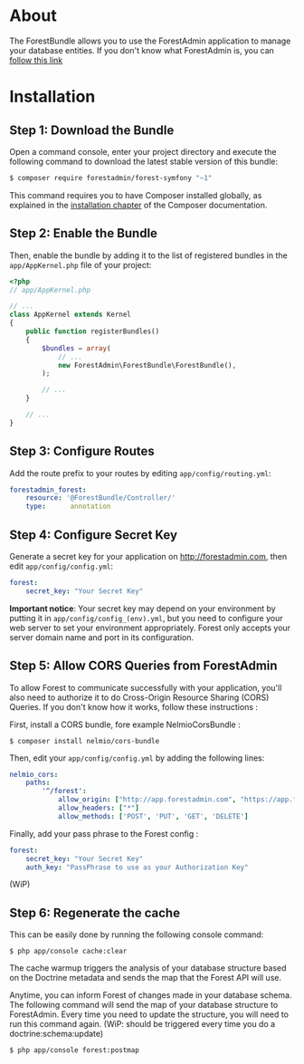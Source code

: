 About
=====

The ForestBundle allows you to use the ForestAdmin application to manage your database entities. 
If you don't know what ForestAdmin is, you can [follow this link](http://www.forestadmin.com)

Installation
============

Step 1: Download the Bundle
---------------------------

Open a command console, enter your project directory and execute the
following command to download the latest stable version of this bundle:

```bash
$ composer require forestadmin/forest-symfony "~1"
```

This command requires you to have Composer installed globally, as explained
in the [installation chapter](https://getcomposer.org/doc/00-intro.md)
of the Composer documentation.

Step 2: Enable the Bundle
-------------------------

Then, enable the bundle by adding it to the list of registered bundles
in the `app/AppKernel.php` file of your project:

```php
<?php
// app/AppKernel.php

// ...
class AppKernel extends Kernel
{
    public function registerBundles()
    {
        $bundles = array(
            // ...
            new ForestAdmin\ForestBundle\ForestBundle(),
        );

        // ...
    }

    // ...
}
```

Step 3: Configure Routes
------------------------

Add the route prefix to your routes by editing `app/config/routing.yml`:

```yaml
forestadmin_forest:
    resource: '@ForestBundle/Controller/'
    type:      annotation
```

Step 4: Configure Secret Key
----------------------------

Generate a secret key for your application on http://forestadmin.com, 
then edit `app/config/config.yml`:

```yaml
forest:
    secret_key: "Your Secret Key"
```

**Important notice**: Your secret key may depend on your environment by
putting it in `app/config/config_(env).yml`, but you need to configure
your web server to set your environment appropriately. Forest only accepts
your server domain name and port in its configuration.

Step 5: Allow CORS Queries from ForestAdmin
-------------------------------------------

To allow Forest to communicate successfully with your application, you'll
also need to authorize it to do Cross-Origin Resource Sharing (CORS) Queries.
If you don't know how it works, follow these instructions :

First, install a CORS bundle, fore example NelmioCorsBundle :

```
$ composer install nelmio/cors-bundle
```

Then, edit your `app/config/config.yml` by adding the following lines:

```yaml
nelmio_cors:
    paths:
        '^/forest':
            allow_origin: ["http://app.forestadmin.com", "https://app.forestadmin.com"]
            allow_headers: ["*"]
            allow_methods: ['POST', 'PUT', 'GET', 'DELETE']
```

Finally, add your pass phrase to the Forest config :

```yaml
forest:
    secret_key: "Your Secret Key"
    auth_key: "PassPhrase to use as your Authorization Key"
```

(WiP)


Step 6: Regenerate the cache
----------------------------

This can be easily done by running the following console command:

```
$ php app/console cache:clear
```

The cache warmup triggers the analysis of your database structure based
on the Doctrine metadata and sends the map that the Forest API will use.

Anytime, you can inform Forest of changes made in your database schema.
The following command will send the map of your database structure to
ForestAdmin. Every time you need to update the structure, you will need
to run this command again.
(WiP: should be triggered every time you do a doctrine:schema:update)

```
$ php app/console forest:postmap
```

